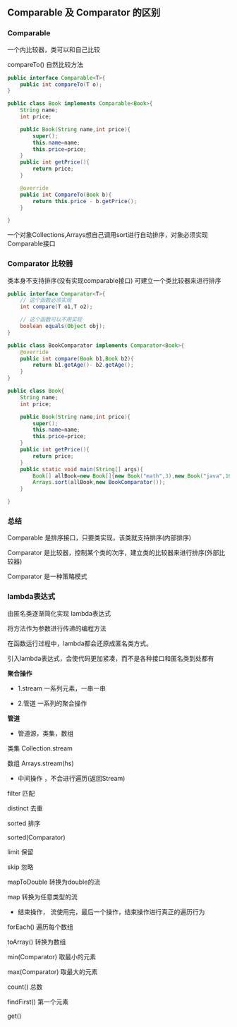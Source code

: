 
## Comparable 及 Comparator 的区别


### Comparable

一个内比较器，类可以和自己比较

compareTo()  自然比较方法

```java
public interface Comparable<T>{
    public int compareTo(T o);
}

public class Book implements Comparable<Book>{
    String name;
    int price;

    public Book(String name,int price){
        super();
        this.name=name;
        this.price=price;
    }
    public int getPrice(){
        return price;
    }

    @override
    public int CompareTo(Book b){
        return this.price - b.getPrice();
    }

}
```

一个对象Collections,Arrays想自己调用sort进行自动排序，对象必须实现Comparable接口



### Comparator 比较器

类本身不支持排序(没有实现comparable接口)
可建立一个类比较器来进行排序

```java
public interface Comparator<T>{
    // 这个函数必须实现
    int compare(T o1,T o2);

    // 这个函数可以不用实现
    boolean equals(Object obj);
}

public class BookComparator implements Comparator<Book>{
    @override
    public int compare(Book b1,Book b2){
        return b1.getAge()- b2.getAge();
    }
}

public class Book{
    String name;
    int price;

    public Book(String name,int price){
        super();
        this.name=name;
        this.price=price;
    }
    public int getPrice(){
        return price;
    }
    public static void main(String[] args){
        Book[] allBook=new Book[]{new Book("math",3),new Book("java",16)};
        Arrays.sort(allBook,new BookComparator());
    }

}
```


### 总结

Comparable 是排序接口，只要类实现，该类就支持排序(内部排序)

Comparator 是比较器，控制某个类的次序，建立类的比较器来进行排序(外部比较器)

Comparator 是一种策略模式



### lambda表达式

由匿名类逐渐简化实现 lambda表达式

将方法作为参数进行传递的编程方法

在函数运行过程中，lambda都会还原成匿名类方式。

引入lambda表达式，会使代码更加紧凑，而不是各种接口和匿名类到处都有



**聚合操作**

- 1.stream 一系列元素，一串一串

- 2.管道 一系列的聚合操作


**管道**

- 管道源，类集，数组

类集 Collection.stream

数组 Arrays.stream(hs)

- 中间操作  ，不会进行遍历(返回Stream)

filter  匹配

distinct 去重

sorted  排序

sorted(Comparator<T>)

limit   保留

skip    忽略

mapToDouble  转换为double的流

map          转换为任意类型的流

- 结束操作， 流使用完，最后一个操作，结束操作进行真正的遍历行为


forEach() 遍历每个数组

toArray()  转换为数组

min(Comparator<T>)  取最小的元素

max(Comparator<T>)  取最大的元素

count()     总数

findFirst()   第一个元素

get()